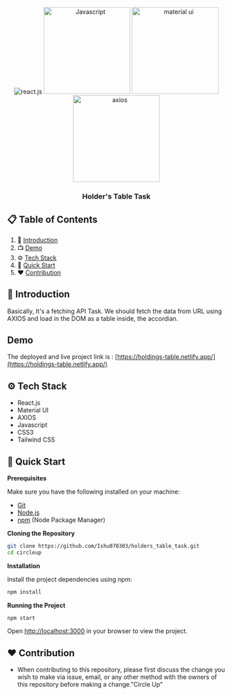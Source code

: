 <div align="center">
  <div display="flex">
    <img src="https://img.shields.io/badge/-React_JS-black?style=for-the-badge&logoColor=white&logo=react&color=61DAFB" alt="react.js" />
    <img src="https://logosdownload.com/logo/javascript-logo-big.png" height='200' width='200'  alt="Javascript" />
    <img src="https://tse1.mm.bing.net/th?id=OIP.rpiHSO8j5Ng9dzobkcvAkQAAAA&pid=Api&P=0&h=180" height='200' width='200' alt="material ui" />
    <img src="https://tse4.mm.bing.net/th?id=OIP.TosL0Wayrzj3wS_Jr6m6WAHaC1&pid=Api&P=0&h=180"  height='200' width='200'alt="axios" />
  </div>

  <h3 align="center">Holder's Table Task </h3>
</div>

## 📋 <a name="table">Table of Contents</a>

1. 🤖 [Introduction](#introduction)
2. 📺 [Demo](#demo)
3. ⚙️ [Tech Stack](#tech-stack)
4. 🤸 [Quick Start](#quick-start)
5. ❤️ [Contribution](#contribution)



## <a name="introduction">🤖 Introduction</a>

Basically, It's a fetching API Task. We should fetch the data from URL using AXIOS and load in the DOM as a table inside, the accordian.

## <a name="demo">Demo</a>

The deployed and live project link is : [https://holdings-table.netlify.app/](https://holdings-table.netlify.app/)


## <a name="tech-stack">⚙️ Tech Stack</a>

- React.js
- Material UI
- AXIOS
- Javascript
- CSS3
- Tailwind CSS


## <a name="quick-start">🤸 Quick Start </a>
**Prerequisites**

Make sure you have the following installed on your machine:

- [Git](https://git-scm.com/)
- [Node.js](https://nodejs.org/en)
- [npm](https://www.npmjs.com/) (Node Package Manager)

**Cloning the Repository**

```bash
git clone https://github.com/Ishu070303/holders_table_task.git
cd circleup
```

**Installation**

Install the project dependencies using npm:

```bash
npm install
```

**Running the Project**

```bash
npm start
```

Open [http://localhost:3000](http://localhost:3000) in your browser to view the project.


## <a name="contribution">❤️ Contribution </a>
- When contributing to this repository, please first discuss the change you wish to make via issue, email, or any other method with the owners of this repository before making a change."Circle Up" 
<br />
